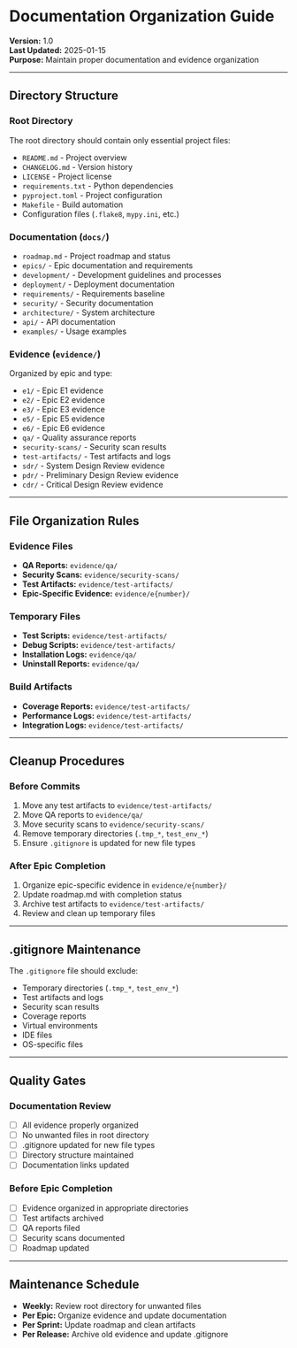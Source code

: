 # Documentation Organization Guide

**Version:** 1.0  
**Last Updated:** 2025-01-15  
**Purpose:** Maintain proper documentation and evidence organization

---

## Directory Structure

### Root Directory
The root directory should contain only essential project files:
- `README.md` - Project overview
- `CHANGELOG.md` - Version history
- `LICENSE` - Project license
- `requirements.txt` - Python dependencies
- `pyproject.toml` - Project configuration
- `Makefile` - Build automation
- Configuration files (`.flake8`, `mypy.ini`, etc.)

### Documentation (`docs/`)
- `roadmap.md` - Project roadmap and status
- `epics/` - Epic documentation and requirements
- `development/` - Development guidelines and processes
- `deployment/` - Deployment documentation
- `requirements/` - Requirements baseline
- `security/` - Security documentation
- `architecture/` - System architecture
- `api/` - API documentation
- `examples/` - Usage examples

### Evidence (`evidence/`)
Organized by epic and type:
- `e1/` - Epic E1 evidence
- `e2/` - Epic E2 evidence
- `e3/` - Epic E3 evidence
- `e5/` - Epic E5 evidence
- `e6/` - Epic E6 evidence
- `qa/` - Quality assurance reports
- `security-scans/` - Security scan results
- `test-artifacts/` - Test artifacts and logs
- `sdr/` - System Design Review evidence
- `pdr/` - Preliminary Design Review evidence
- `cdr/` - Critical Design Review evidence

---

## File Organization Rules

### Evidence Files
- **QA Reports:** `evidence/qa/`
- **Security Scans:** `evidence/security-scans/`
- **Test Artifacts:** `evidence/test-artifacts/`
- **Epic-Specific Evidence:** `evidence/e{number}/`

### Temporary Files
- **Test Scripts:** `evidence/test-artifacts/`
- **Debug Scripts:** `evidence/test-artifacts/`
- **Installation Logs:** `evidence/qa/`
- **Uninstall Reports:** `evidence/qa/`

### Build Artifacts
- **Coverage Reports:** `evidence/test-artifacts/`
- **Performance Logs:** `evidence/test-artifacts/`
- **Integration Logs:** `evidence/test-artifacts/`

---

## Cleanup Procedures

### Before Commits
1. Move any test artifacts to `evidence/test-artifacts/`
2. Move QA reports to `evidence/qa/`
3. Move security scans to `evidence/security-scans/`
4. Remove temporary directories (`.tmp_*`, `test_env_*`)
5. Ensure `.gitignore` is updated for new file types

### After Epic Completion
1. Organize epic-specific evidence in `evidence/e{number}/`
2. Update roadmap.md with completion status
3. Archive test artifacts to `evidence/test-artifacts/`
4. Review and clean up temporary files

---

## .gitignore Maintenance

The `.gitignore` file should exclude:
- Temporary directories (`.tmp_*`, `test_env_*`)
- Test artifacts and logs
- Security scan results
- Coverage reports
- Virtual environments
- IDE files
- OS-specific files

---

## Quality Gates

### Documentation Review
- [ ] All evidence properly organized
- [ ] No unwanted files in root directory
- [ ] .gitignore updated for new file types
- [ ] Directory structure maintained
- [ ] Documentation links updated

### Before Epic Completion
- [ ] Evidence organized in appropriate directories
- [ ] Test artifacts archived
- [ ] QA reports filed
- [ ] Security scans documented
- [ ] Roadmap updated

---

## Maintenance Schedule

- **Weekly:** Review root directory for unwanted files
- **Per Epic:** Organize evidence and update documentation
- **Per Sprint:** Update roadmap and clean artifacts
- **Per Release:** Archive old evidence and update .gitignore
